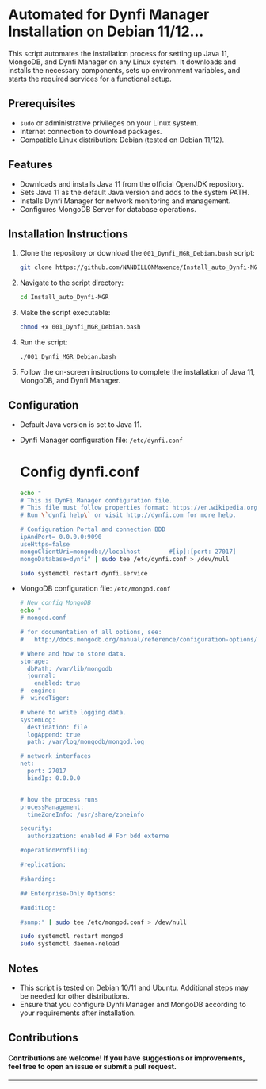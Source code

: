 # Automated for Dynfi Manager Installation on Debian 11/12...

This script automates the installation process for setting up Java 11, MongoDB, and Dynfi Manager on any Linux system. It downloads and installs the necessary components, sets up environment variables, and starts the required services for a functional setup.

## Prerequisites

- `sudo` or administrative privileges on your Linux system.
- Internet connection to download packages.
- Compatible Linux distribution: Debian (tested on Debian 11/12).

## Features

- Downloads and installs Java 11 from the official OpenJDK repository.
- Sets Java 11 as the default Java version and adds to the system PATH.
- Installs Dynfi Manager for network monitoring and management.
- Configures MongoDB Server for database operations.

## Installation Instructions

1. Clone the repository or download the `001_Dynfi_MGR_Debian.bash` script:

    ```bash
    git clone https://github.com/NANDILLONMaxence/Install_auto_Dynfi-MGR.git
    ```

2. Navigate to the script directory:

    ```bash
    cd Install_auto_Dynfi-MGR
    ```

3. Make the script executable:

    ```bash
    chmod +x 001_Dynfi_MGR_Debian.bash
    ```

4. Run the script:

    ```bash
    ./001_Dynfi_MGR_Debian.bash
    ```

5. Follow the on-screen instructions to complete the installation of Java 11, MongoDB, and Dynfi Manager.

## Configuration

- Default Java version is set to Java 11.
- Dynfi Manager configuration file: `/etc/dynfi.conf`

  # Config dynfi.conf
  
  ```bash
  echo "
  # This is DynFi Manager configuration file.
  # This file must follow properties format: https://en.wikipedia.org/wiki/.properties.
  # Run \`dynfi help\` or visit http://dynfi.com for more help.

  # Configuration Portal and connection BDD
  ipAndPort= 0.0.0.0:9090
  useHttps=false
  mongoClientUri=mongodb://localhost        #[ip]:[port: 27017]
  mongoDatabase=dynfi" | sudo tee /etc/dynfi.conf > /dev/null

  sudo systemctl restart dynfi.service 
  ```
  
- MongoDB configuration file: `/etc/mongod.conf`

  ```bash
  # New config MongoDB
  echo "
  # mongod.conf

  # for documentation of all options, see:
  #   http://docs.mongodb.org/manual/reference/configuration-options/

  # Where and how to store data.
  storage:
    dbPath: /var/lib/mongodb
    journal:
      enabled: true
  #  engine:
  #  wiredTiger:

  # where to write logging data.
  systemLog:
    destination: file
    logAppend: true
    path: /var/log/mongodb/mongod.log

  # network interfaces
  net:
    port: 27017
    bindIp: 0.0.0.0


  # how the process runs
  processManagement:
    timeZoneInfo: /usr/share/zoneinfo

  security:
    authorization: enabled # For bdd externe

  #operationProfiling:

  #replication:

  #sharding:

  ## Enterprise-Only Options:

  #auditLog:

  #snmp:" | sudo tee /etc/mongod.conf > /dev/null

  sudo systemctl restart mongod
  sudo systemctl daemon-reload
  ```

## Notes

- This script is tested on Debian 10/11 and Ubuntu. Additional steps may be needed for other distributions.
- Ensure that you configure Dynfi Manager and MongoDB according to your requirements after installation.

## Contributions

#### Contributions are welcome! If you have suggestions or improvements, feel free to open an issue or submit a pull request.
----


